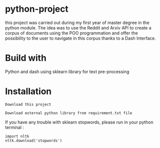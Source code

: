 # python-project
this project was carried out during my first year of master degree in the python module. The idea was to use the Reddit and Arxiv API to create a corpus of documents using the POO programmation and offer the possibility to the user to navigate in this corpus thanks to a Dash Interface.

# Build with
Python and dash using sklearn library for text pre-processing

# Installation
```
Download this project
```
```
Download external python library from requirement.txt file
```
If you have any trouble with sklearn stopwords, please run in your python terminal :
```
import nltk
nltk.download('stopwords')
```

